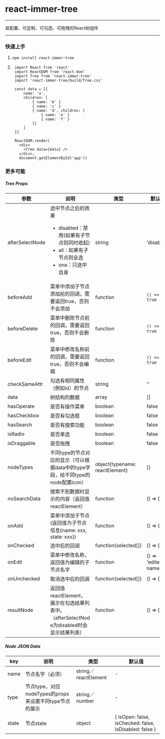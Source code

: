# react-immer-tree
***
易配置、可定制、可勾选、可拖拽的React树组件
***

### 快速上手
1. ```npm install react-immer-tree```  
2. ```
    import React from 'react'
    import ReactDOM from 'react-dom'
    import Tree from 'react-immer-tree'
    import 'react-immer-tree/build/Tree.css'
    
    const data = [{
        name: 'a',
        children: [
            { name: 'b' }
            { name: 'c' }
            { name: 'd', children: [
                { name: 'e' }            
                { name: 'f' }            
            ]}
        ]
    }]
    
    ReactDOM.render(
      <div>
        <Tree data={data} />
      </div>,
      document.getElementById('app'))
   ```

### 更多可能
##### Tree Props
|参数            | 说明             | 类型    | 默认值 |
|----------------|------------------|---------|-------|
|afterSelectNode | 选中节点之后的效果<ul><li>disabled：禁用(如果有子节点则同时收起)</li><li>all：如果有子节点则全选</li><li>one：只选中自身</li></ul>| string | 'disabled'|
|beforeAdd       |菜单中添加子节点添加前的回调，需要返回true，否则不会添加|function|`() => true`|
|beforeDelete    |菜单中删除节点前的回调，需要返回true，否则不会删除|function|`() => true`|
|beforeEdit      |菜单中修改名称前的回调，需要返回true，否则不会编辑|function|`() => true`|
|checkSameAttr   | 勾选有相同属性（例如id）的节点| string | '' |
|data            | 树结构的数据      | array   | []    |
|hasOperate      | 是否有操作菜单    | boolean | false |
|hasCheckbox     | 是否有勾选框      | boolean | false |
|hasSearch       | 是否有搜索功能    | boolean | false |
|isRadio         |  是否单选        | boolean | false |
|isDraggable     |  是否拖拽        | boolean | false |
|nodeTypes       |不同type的节点对应的显示（可以根据data中的type字段，给不同type的node配置icon）|object{typename: reactElement} | {} |
|noSearchData    |搜索不到数据时显示的内容（返回值reactElement）| function | () => {} | 
|onAdd           |菜单中添加子节点(返回值为子节点信息{name: xxx, state: xxx})|function | () => ({})|
|onChecked       |选中后的回调        |function(selected[]) | () => {} |
|onEdit          |菜单中修改名称，返回值为编辑的子节点名字 | function | () => 'edited name'|
|onUnchecked     |取消选中后的回调     |function(selected[]) | () => {} |
|resultNode      |返回值reactElement，展示在勾选结果列表中。（afterSelectNode为disabled时会显示结果列表）| function | () => {}|
 
##### Node JSON Data
|key            | 说明             | 类型    | 默认值 |
|----------------|------------------|---------|-------|
| name | 节点名字（必须） | string／reactElement | - | 
| type | 节点type，对应nodeTypes的props来设置不同type节点的展示 | string／number | - | 
| state | 节点state | object | { isOpen: false, isChecked: false, isDisabled: false } | 
